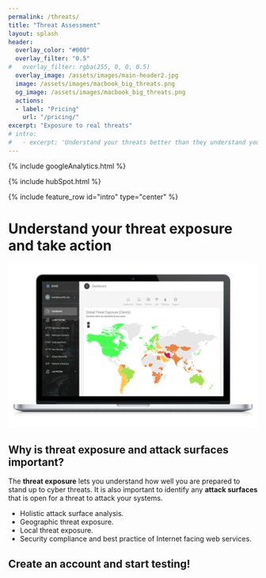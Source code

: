 ```yaml
---
permalink: /threats/
title: "Threat Assessment"
layout: splash
header:
  overlay_color: "#000"
  overlay_filter: "0.5"
#   overlay_filter: rgba(255, 0, 0, 0.5)
  overlay_image: /assets/images/main-header2.jpg
  image: /assets/images/macbook_big_threats.png
  og_image: /assets/images/macbook_big_threats.png
  actions:
  - label: "Pricing"
    url: "/pricing/"
excerpt: "Exposure to real threats"
# intro: 
#   - excerpt: 'Understand your threats better than they understand you'
---
```

<!-- Google analytics -->
{% include googleAnalytics.html %}
<!-- Hub Spot analytics -->
{% include hubSpot.html %}

{% include feature_row id="intro" type="center" %}

# Understand your threat exposure and take action
[![Global threat exposure](/assets/images/macbook_big_threats.png)](/assets/images/macbook_big_threats.png)
## Why is threat exposure and attack surfaces important?
The **threat exposure** lets you understand how well you are prepared to stand up to cyber threats. It is also important to identify any **attack surfaces** that is open for a threat to attack your systems.

* Holistic attack surface analysis.
* Geographic threat exposure.
* Local threat exposure.
* Security compliance and best practice of Internet facing web services.  

## Create an account and start testing!

<script charset="utf-8" type="text/javascript" src="//js.hsforms.net/forms/shell.js"></script>
<script>
  hbspt.forms.create({
	portalId: "8898112",
	formId: "2b1cfdb3-6618-4dd8-86e4-4786274c0d38"
});
</script>